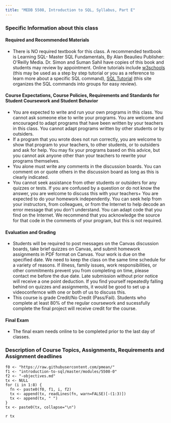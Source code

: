 ```yaml
---
title: "MEDB 5508, Introduction to SQL, Syllabus, Part E"
---
```


### Specific Information about this class

#### Required and Recommended Materials	
+ There is NO required textbook for this class. A recommended textbook is Learning SQL- Master SQL Fundamentals, By Alan Beaulieu Publisher: O'Reilly Media. Dr. Simon and Suman Sahil have copies of this book and students may review by appointment. Online tutorials include [w3schools](https://www.w3schools.com/sql/) (this may be used as a step by step tutorial or you as a reference to learn more about a specific SQL command), [SQL Tutorial](http://www.sqltutorial.org/) (this site organizes the SQL commands into groups for easy review).

#### Course Expectations, Course Policies, Requirements and Standards for Student Coursework and Student Behavior
+ You are expected to write and run your own programs in this class. You cannot ask someone else to write your programs. You are welcome and encouraged to adapt programs that have been written by your teachers in this class. You cannot adapt programs written by other students or by outsiders.
+ If a program that you wrote does not run correctly, you are welcome to show that program to your teachers, to other students, or to outsiders and ask for help. You may fix your programs based on this advice, but you cannot ask anyone other than your teachers to rewrite your programs themselves.
+ You alone must write any comments in the discussion boards. You can comment on or quote others in the discussion board as long as this is clearly indicated.
+ You cannot seek assistance from other students or outsiders for any quizzes or tests. If you are confused by a question or do not know the answer, you are welcome to discuss this with your teachers+ You are expected to do your homework independently. You can seek help from your instructors, from colleagues, or from the Internet to help decode an error message that you don't understand. You can adapt code that you find on the Internet. We recommend that you acknowledge the source for that code in the comments of your program, but this is not required.

#### Evaluation and Grading
+ Students will be required to post messages on the Canvas discussion boards, take brief quizzes on Canvas, and submit homework assignments in PDF format on Canvas. Your work is due on the specified date. We need to keep the class on the same time schedule for a variety of reasons. If illness, family issues, work responsibilities, or other commitments prevent you from completing on time, please contact me before the due date. Late submission without prior notice will receive a one point deduction. If you find yourself repeatedly falling behind on quizzes and assignments, it would be good to set up a videoconfernce with one or both of us to discuss this.
+ This course is grade Credit/No Credit (Pass/Fail). Students who complete at least 80% of the regular coursework and sucessfully complete the final project will receive credit for the course.

#### Final Exam
+ The final exam needs online to be completed prior to the last day of classes.

### Description of Course Topics, Assignments, Requirements and Assignment deadlines

```{r, echo=FALSE}
f0 <- "https://raw.githubusercontent.com/pmean/"
f1 <- "introduction-to-sql/master/modules/5508-0"
f2 <- "-objectives.md"
tx <- NULL
for (i in 1:8) {
  fn <- paste0(f0, f1, i, f2)
  tx <- append(tx, readLines(fn, warn=FALSE)[-(1:3)])
  tx <- append(tx, " ")
}
tx <- paste0(tx, collapse="\n")
```

`r tx`